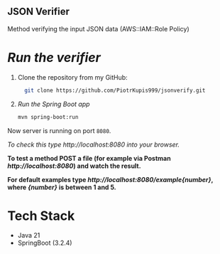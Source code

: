 ## JSON Verifier

 Method verifying the input JSON data (AWS::IAM::Role Policy)

# *Run the verifier*
1. Clone the repository from my GitHub:

   ```bash
     git clone https://github.com/PiotrKupis999/jsonverify.git
   ```
2. *Run the Spring Boot app*

   ```bash
   mvn spring-boot:run
   ```
Now server is running on port `8080`.

*To check this type http://localhost:8080 into your browser.*

**To test a method POST a file (for example via Postman *http://localhost:8080*) and watch the result.**

**For default examples type *http://localhost:8080/example{number}*, where *{number}* is between 1 and 5.**

# Tech Stack
- Java 21
- SpringBoot (3.2.4)
 
